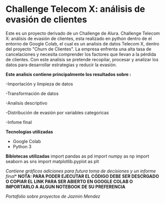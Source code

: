 # Challenge Telecom X: análisis de evasión de clientes


Este es un proyecto derivado de un Challenge de Alura. Challenge Telecom X: análisis de evasión de clientes, esta realizado en python dentro de el entorno de Google Colab, el cual es un analisis de datos Telecom X, dentro del proyecto "Churn de Clientes". La empresa enfrenta una alta tasa de cancelaciones y necesita comprender los factores que llevan a la pérdida de clientes. Con este analisis se pretende recopilar, procesar y analizar los datos para desarrollar estrategias y reducir la evasión.

**Este analisis contiene principalmente los resultados sobre :**

-Importación y limpieza de datos

-Transformación de datos

-Analisis descriptivo

-Distribución de evasión por variables categoricas

-Infome final

**Tecnologías utilizadas**

- Google Colab
- Python 3

**Biblotecas utilizadas**
import pandas as pd
import numpy as np
import seaborn as sns
import matplotlib.pyplot as plt


*Contiene gráficos adiciones para futura toma de decisiones y un informe final**
**NOTA: PARA PODER EJECUTAR EL CÓDIGO DEBE SER DESCRGADO O COPIAR EL LINK PARA SER ABIERTO EN GOOGLE COLAB O IMPORTARLO A ALGUN NOTEBOOK DE SU PREFERENCIA**


*Portafolio sobre proyectos de Jazmin Mendez*
